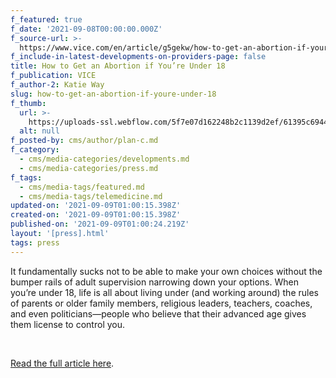 ```yaml
---
f_featured: true
f_date: '2021-09-08T00:00:00.000Z'
f_source-url: >-
  https://www.vice.com/en/article/g5gekw/how-to-get-an-abortion-if-youre-under-18
f_include-in-latest-developments-on-providers-page: false
title: How to Get an Abortion if You’re Under 18
f_publication: VICE
f_author-2: Katie Way
slug: how-to-get-an-abortion-if-youre-under-18
f_thumb:
  url: >-
    https://uploads-ssl.webflow.com/5f7e07d162248b2c1139d2ef/61395c69442f1ebcfc37697a_Screen%20Shot%202021-09-08%20at%207.03.07%20PM.png
  alt: null
f_posted-by: cms/author/plan-c.md
f_category:
  - cms/media-categories/developments.md
  - cms/media-categories/press.md
f_tags:
  - cms/media-tags/featured.md
  - cms/media-tags/telemedicine.md
updated-on: '2021-09-09T01:00:15.398Z'
created-on: '2021-09-09T01:00:15.398Z'
published-on: '2021-09-09T01:00:24.219Z'
layout: '[press].html'
tags: press
---
```


It fundamentally sucks not to be able to make your own choices without the bumper rails of adult supervision narrowing down your options. When you’re under 18, life is all about living under (and working around) the rules of parents or older family members, religious leaders, teachers, coaches, and even politicians—people who believe that their advanced age gives them license to control you.

‍

[Read the full article here](https://www.vice.com/en/article/g5gekw/how-to-get-an-abortion-if-youre-under-18).
